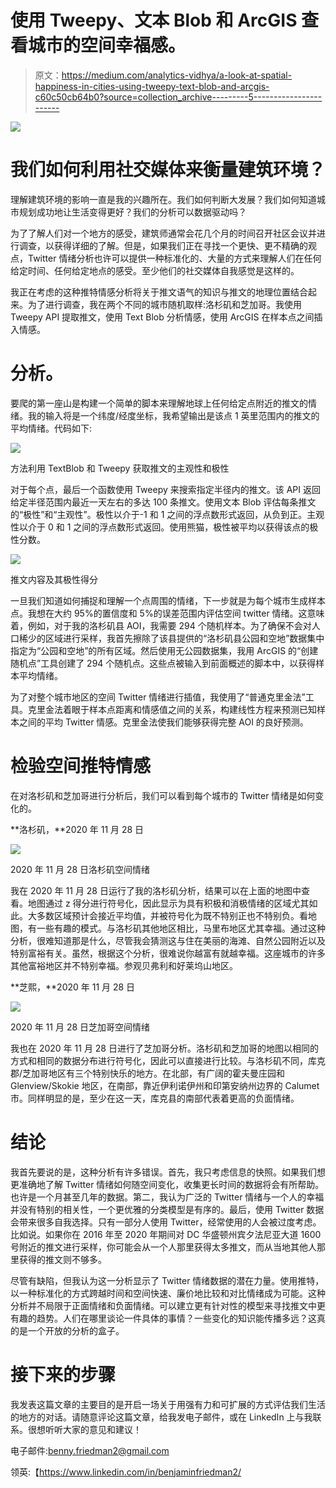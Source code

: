 # 使用 Tweepy、文本 Blob 和 ArcGIS 查看城市的空间幸福感。

> 原文：<https://medium.com/analytics-vidhya/a-look-at-spatial-happiness-in-cities-using-tweepy-text-blob-and-arcgis-c60c50cb64b0?source=collection_archive---------5----------------------->

![](img/7cf16aa431b63ac8c4fb56505189cfd8.png)

# 我们如何利用社交媒体来衡量建筑环境？

理解建筑环境的影响一直是我的兴趣所在。我们如何判断大发展？我们如何知道城市规划成功地让生活变得更好？我们的分析可以数据驱动吗？

为了了解人们对一个地方的感受，建筑师通常会花几个月的时间召开社区会议并进行调查，以获得详细的了解。但是，如果我们正在寻找一个更快、更不精确的观点，Twitter 情绪分析也许可以提供一种标准化的、大量的方式来理解人们在任何给定时间、任何给定地点的感受。至少他们的社交媒体自我感觉是这样的。

我正在考虑的这种推特情感分析将关于推文语气的知识与推文的地理位置结合起来。为了进行调查，我在两个不同的城市随机取样:洛杉矶和芝加哥。我使用 Tweepy API 提取推文，使用 Text Blob 分析情感，使用 ArcGIS 在样本点之间插入情感。

# 分析。

要爬的第一座山是构建一个简单的脚本来理解地球上任何给定点附近的推文的情绪。我的输入将是一个纬度/经度坐标，我希望输出是该点 1 英里范围内的推文的平均情绪。代码如下:

![](img/90653b62687a802d57edd9b3a81a4e49.png)

方法利用 TextBlob 和 Tweepy 获取推文的主观性和极性

对于每个点，最后一个函数使用 Tweepy 来搜索指定半径内的推文。该 API 返回给定半径范围内最近一天左右的多达 100 条推文。使用文本 Blob 评估每条推文的“极性”和“主观性”。极性以介于-1 和 1 之间的浮点数形式返回，从负到正。主观性以介于 0 和 1 之间的浮点数形式返回。使用熊猫，极性被平均以获得该点的极性分数。

![](img/abffcbdd4d2f00ff720dbbc5c1fcc27d.png)

推文内容及其极性得分

一旦我们知道如何捕捉和理解一个点周围的情绪，下一步就是为每个城市生成样本点。我想在大约 95%的置信度和 5%的误差范围内评估空间 twitter 情绪。这意味着，例如，对于我的洛杉矶县 AOI，我需要 294 个随机样本。为了确保不会对人口稀少的区域进行采样，我首先擦除了该县提供的“洛杉矶县公园和空地”数据集中指定为“公园和空地”的所有区域。然后使用无公园数据集，我用 ArcGIS 的“创建随机点”工具创建了 294 个随机点。这些点被输入到前面概述的脚本中，以获得样本平均情绪。

为了对整个城市地区的空间 Twitter 情绪进行插值，我使用了“普通克里金法”工具。克里金法着眼于样本点距离和情感值之间的关系，构建线性方程来预测已知样本之间的平均 Twitter 情感。克里金法使我们能够获得完整 AOI 的良好预测。

# 检验空间推特情感

在对洛杉矶和芝加哥进行分析后，我们可以看到每个城市的 Twitter 情绪是如何变化的。

**洛杉矶，**2020 年 11 月 28 日

![](img/d59cb0576976cd3771a71cda93948c6a.png)

2020 年 11 月 28 日洛杉矶空间情绪

我在 2020 年 11 月 28 日运行了我的洛杉矶分析，结果可以在上面的地图中查看。地图通过 z 得分进行符号化，因此显示为具有积极和消极情绪的区域尤其如此。大多数区域预计会接近平均值，并被符号化为既不特别正也不特别负。看地图，有一些有趣的模式。与洛杉矶其他地区相比，马里布地区尤其幸福。通过这种分析，很难知道那是什么，尽管我会猜测这与住在美丽的海滩、自然公园附近以及特别富裕有关。虽然，根据这个分析，很难说你越富有就越幸福。这座城市的许多其他富裕地区并不特别幸福。参观贝弗利和好莱坞山地区。

**芝熙，**2020 年 11 月 28 日

![](img/479f961043929b4f59bac29cccb5f457.png)

2020 年 11 月 28 日芝加哥空间情绪

我也在 2020 年 11 月 28 日进行了芝加哥分析。洛杉矶和芝加哥的地图以相同的方式和相同的数据分布进行符号化，因此可以直接进行比较。与洛杉矶不同，库克郡/芝加哥地区有三个特别快乐的地方。在北部，有广阔的霍夫曼庄园和 Glenview/Skokie 地区，在南部，靠近伊利诺伊州和印第安纳州边界的 Calumet 市。同样明显的是，至少在这一天，库克县的南部代表着更高的负面情绪。

# 结论

我首先要说的是，这种分析有许多错误。首先，我只考虑信息的快照。如果我们想更准确地了解 Twitter 情绪如何随空间变化，收集更长时间的数据将会有所帮助。也许是一个月甚至几年的数据。第二，我认为广泛的 Twitter 情绪与一个人的幸福并没有特别的相关性，一个更优雅的分类模型是有序的。最后，使用 Twitter 数据会带来很多自我选择。只有一部分人使用 Twitter，经常使用的人会被过度考虑。比如说。如果你在 2016 年至 2020 年期间对 DC 华盛顿州宾夕法尼亚大道 1600 号附近的推文进行采样，你可能会从一个人那里获得太多推文，而从当地其他人那里获得的推文则不够多。

尽管有缺陷，但我认为这一分析显示了 Twitter 情绪数据的潜在力量。使用推特，以一种标准化的方式跨越时间和空间快速、廉价地比较和对比情绪成为可能。这种分析并不局限于正面情绪和负面情绪。可以建立更有针对性的模型来寻找推文中更有趣的趋势。人们在哪里谈论一件具体的事情？一些变化的知识能传播多远？这真的是一个开放的分析的盒子。

# **接下来的步骤**

我发表这篇文章的主要目的是开启一场关于用强有力和可扩展的方式评估我们生活的地方的对话。请随意评论这篇文章，给我发电子邮件，或在 LinkedIn 上与我联系。很想听听大家的意见和建议！

电子邮件:benny.friedman2@gmail.com

领英:【https://www.linkedin.com/in/benjaminfriedman2/ 